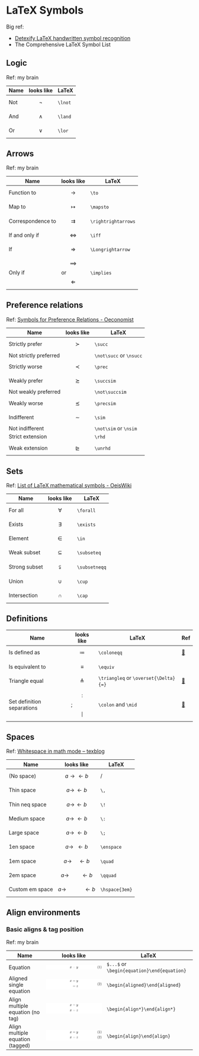 # LaTeX Symbols

Big ref:

- [Detexify LaTeX handwritten symbol recognition](https://detexify.kirelabs.org/classify.html)
- The Comprehensive LaTeX Symbol List

## Logic

Ref: my brain

| Name | looks like | LaTeX |
|------|------------|------|
| Not | $$\lnot$$ | `\lnot` |
| And | $$\land$$ | `\land` |
| Or | $$\lor$$ | `\lor` |

## Arrows

Ref: my brain

| Name | looks like | LaTeX |
|------|------------|-------|
| Function to | $$\to$$ | `\to` |
| Map to | $$\mapsto$$ | `\mapsto` |
| Correspondence to | $$\rightrightarrows$$ | `\rightrightarrows` |
| If and only if | $$\iff$$ | `\iff` |
| If | $$\Longrightarrow$$ | `\Longrightarrow` |
| Only if | $$\implies$$ or $$\Longleftarrow$$ | `\implies` |

## Preference relations

Ref: [Symbols for Preference Relations - Oeconomist](https://www.oeconomist.com/blogs/daniel/wp-content/uploads/2011/04/pref_symbols.pdf)

| Name | looks like | LaTeX |
|------|------------|-------|
| Strictly prefer | $$\succ$$ | `\succ` |
| Not strictly preferred |  | `\not\succ` or `\nsucc` |
| Strictly worse | $$\prec$$ | `\prec` |
| Weakly prefer | $$\succsim$$ | `\succsim` |
| Not weakly preferred |  | `\not\succsim` |
| Weakly worse | $$\precsim$$ | `\precsim` |
| Indifferent | $$\sim$$ | `\sim` |
| Not indifferent |  | `\not\sim` or `\nsim` |
| Strict extension |  | `\rhd` |
| Weak extension | $$\unrhd$$ | `\unrhd` |

## Sets

Ref: [List of LaTeX mathematical symbols - OeisWiki](https://oeis.org/wiki/List_of_LaTeX_mathematical_symbols)

| Name | looks like | LaTeX |
|------|------------|-------|
| For all | $$\forall$$ | `\forall` |
| Exists | $$\exists$$ | `\exists` |
| Element | $$\in$$ | `\in` |
| Weak subset | $$\subseteq$$ | `\subseteq` |
| Strong subset | $$\subsetneqq$$ | `\subsetneqq` |
| Union | $$\cup$$ | `\cup` |
| Intersection | $$\cap$$ | `\cap` |

## Definitions

| Name | looks like | LaTeX | Ref|
|------|------------|-------|----|
| Is defined as | $$\coloneqq$$ | `\coloneqq` | [🔗](https://tex.stackexchange.com/a/4217) |
| Is equivalent to | $$\equiv$$ | `\equiv` | |
| Triangle equal | $$\triangleq$$ | `\triangleq` or `\overset{\Delta}{=}` | [🔗](https://tex.stackexchange.com/questions/163829/) |
| Set definition separations | $$\colon$$; $$\mid$$ | `\colon` and `\mid` | [🔗](https://tex.stackexchange.com/a/281551/) |

## Spaces

Ref: [Whitespace in math mode – texblog](https://texblog.org/2014/04/09/whitespace-in-math-mode/)

| Name | looks like | LaTeX |
|------|------------|-------|
| (No space) | $$a\rightarrow\leftarrow b$$ | / |
| Thin space | $$a\rightarrow\,\leftarrow b$$ | `\,` |
| Thin neq space | $$a\rightarrow\!\leftarrow b$$ | `\!` |
| Medium space | $$a\rightarrow\:\leftarrow b$$ | `\:` |
| Large space | $$a\rightarrow\;\leftarrow b$$ | `\;` |
| 1en space | $$a\rightarrow\enspace\leftarrow b$$ | `\enspace` |
| 1em space | $$a\rightarrow\quad\leftarrow b$$ | `\quad` |
| 2em space | $$a\rightarrow\qquad\leftarrow b$$ | `\qquad` |
| Custom em space | $$a\rightarrow\hspace{3em}\leftarrow b$$ | `\hspace{3em}` |

## Align environments

### Basic aligns & tag position

Ref: my brain

| Name | looks like | LaTeX |
|------|------------|-------|
| Equation | ![](/img/latex_equation.png) | `$...$` or `\begin{equation}\end{equation}` |
| Aligned single equation | ![](/img/latex_aligned.png) | `\begin{aligned}\end{aligned}` |
| Align multiple equation (no tag) | ![](/img/latex_align_star.png) | `\begin{align*}\end{align*}` |
| Align multiple equation (tagged) | ![](/img/latex_align.png) | `\begin{align}\end{align}` |
